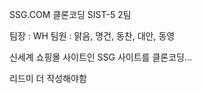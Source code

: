 SSG.COM 클론코딩 SIST-5 2팀 

팀장 : WH
팀원 : 맑음, 명건, 동찬, 대안, 동영


신세계 쇼핑몰 사이트인 SSG 사이트를 클론코딩...  


리드미 더 작성해야함
